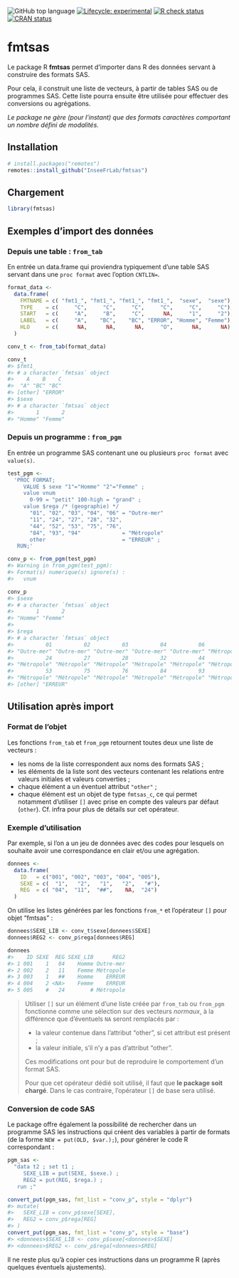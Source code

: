
<!-- README.md is generated from README.Rmd. Please edit that file -->

<!-- badges: start -->

![GitHub top
language](https://img.shields.io/github/languages/top/InseeFrLab/fmtsas)
[![Lifecycle:
experimental](https://img.shields.io/badge/lifecycle-experimental-orange.svg)](https://www.tidyverse.org/lifecycle/#experimental)
[![R check
status](https://github.com/InseeFrLab/fmtsas/workflows/R-CMD-check/badge.svg)](https://github.com/InseeFrLab/fmtsas/actions)
[![CRAN
status](https://www.r-pkg.org/badges/version/fmtsas)](https://cran.r-project.org/package=fmtsas)
<!-- badges: end -->

<!-- ![](https://gitlab.insee.fr/uploads/-/system/project/avatar/1134/visuel_fmt_sas.png?width=64) -->

# fmtsas

Le package R **fmtsas** permet d’importer dans R des données servant à
construire des formats SAS.

Pour cela, il construit une liste de vecteurs, à partir de tables SAS ou
de programmes SAS. Cette liste pourra ensuite être utilisée pour
effectuer des conversions ou agrégations.

*Le package ne gère (pour l’instant) que des formats caractères
comportant un nombre défini de modalités.*

## Installation

``` r
# install.packages("remotes")
remotes::install_github("InseeFrLab/fmtsas")
```

## Chargement

``` r
library(fmtsas)
```

## Exemples d’import des données

### Depuis une table : `from_tab`

En entrée un data.frame qui proviendra typiquement d’une table SAS
servant dans une `proc format` avec l’option `CNTLIN=`.

``` r
format_data <- 
  data.frame(
    FMTNAME = c( "fmt1_", "fmt1_", "fmt1_", "fmt1_",  "sexe",  "sexe"),
    TYPE    = c(     "C",     "C",     "C",     "C",     "C",     "C"),
    START   = c(     "A",     "B",     "C",      NA,     "1",     "2"),
    LABEL   = c(     "A",    "BC",    "BC", "ERROR", "Homme", "Femme"),
    HLO     = c(      NA,      NA,      NA,     "O",      NA,      NA)
  )

conv_t <- from_tab(format_data)

conv_t
#> $fmt1_
#> # a character `fmtsas` object
#>    A    B    C 
#>  "A" "BC" "BC" 
#> [other] "ERROR"
#> $sexe
#> # a character `fmtsas` object
#>       1       2 
#> "Homme" "Femme"
```

### Depuis un programme : `from_pgm`

En entrée un programme SAS contenant une ou plusieurs `proc format` avec
`value(s)`.

``` r
test_pgm <-
  'PROC FORMAT;
     VALUE $ sexe "1"="Homme" "2"="Femme" ;
     value vnum
       0-99 = "petit" 100-high = "grand" ; 
     value $rega /* (geographie) */
       "01", "02", "03", "04", "06" = "Outre-mer"
       "11", "24", "27", "28", "32",
       "44", "52", "53", "75", "76",
       "84", "93", "94"             = "Métropole"
       other                        = "ERREUR" ;
   RUN;'

conv_p <- from_pgm(test_pgm)
#> Warning in from_pgm(test_pgm): 
#> Format(s) numerique(s) ignore(s) :
#>   vnum

conv_p
#> $sexe
#> # a character `fmtsas` object
#>       1       2 
#> "Homme" "Femme" 
#> 
#> $rega
#> # a character `fmtsas` object
#>          01          02          03          04          06          11 
#> "Outre-mer" "Outre-mer" "Outre-mer" "Outre-mer" "Outre-mer" "Métropole" 
#>          24          27          28          32          44          52 
#> "Métropole" "Métropole" "Métropole" "Métropole" "Métropole" "Métropole" 
#>          53          75          76          84          93          94 
#> "Métropole" "Métropole" "Métropole" "Métropole" "Métropole" "Métropole" 
#> [other] "ERREUR"
```

## Utilisation après import

### Format de l’objet

Les fonctions `from_tab` et `from_pgm` retournent toutes deux une liste
de vecteurs :

  - les noms de la liste correspondent aux noms des formats SAS ;
  - les éléments de la liste sont des vecteurs contenant les relations
    entre valeurs initiales et valeurs converties ;
  - chaque élément a un éventuel attribut `"other"` ;
  - chaque élément est un objet de type `fmtsas_c`, ce qui permet
    notamment d’utiliser `[]` avec prise en compte des valeurs par
    défaut (`other`). Cf. infra pour plus de détails sur cet opérateur.

### Exemple d’utilisation

Par exemple, si l’on a un jeu de données avec des codes pour lesquels on
souhaite avoir une correspondance en clair et/ou une agrégation.

``` r
donnees <-
  data.frame(
    ID   = c("001", "002", "003", "004", "005"),
    SEXE = c(  "1",   "2",   "1",   "2",   "#"),
    REG  = c( "04",  "11",  "##",    NA,  "24")
  )
```

On utilise les listes générées par les fonctions `from_*` et l’opérateur
`[]` pour objet “fmtsas” :

``` r
donnees$SEXE_LIB <- conv_t$sexe[donnees$SEXE]
donnees$REG2 <- conv_p$rega[donnees$REG]

donnees
#>    ID SEXE  REG SEXE_LIB      REG2
#> 1 001    1   04    Homme Outre-mer
#> 2 002    2   11    Femme Métropole
#> 3 003    1   ##    Homme    ERREUR
#> 4 004    2 <NA>    Femme    ERREUR
#> 5 005    #   24        # Métropole
```

> Utiliser `[]` sur un élément d’une liste créée par `from_tab` ou
> `from_pgm` fonctionne comme une sélection sur des vecteurs *normaux*,
> à la différence que d’éventuels `NA` seront remplacés par :
> 
>   - la valeur contenue dans l’attribut “other”, si cet attribut est
>     présent ;
>   - la valeur initiale, s’il n’y a pas d’attribut “other”.
> 
> Ces modifications ont pour but de reproduire le comportement d’un
> format SAS.
> 
> Pour que cet opérateur dédié soit utilisé, il faut que **le package
> soit chargé**. Dans le cas contraire, l’opérateur `[]` de base sera
> utilisé.

### Conversion de code SAS

Le package offre également la possibilité de rechercher dans un
programme SAS les instructions qui créent des variables à partir de
formats (de la forme `NEW = put(OLD, $var.);`), pour générer le code R
correspondant :

``` r
pgm_sas <-
  "data t2 ; set t1 ;
     SEXE_LIB = put(SEXE, $sexe.) ;
     REG2 = put(REG, $rega.) ;
   run ;"

convert_put(pgm_sas, fmt_list = "conv_p", style = "dplyr")
#> mutate(
#>   SEXE_LIB = conv_p$sexe[SEXE],
#>   REG2 = conv_p$rega[REG]
#> )
convert_put(pgm_sas, fmt_list = "conv_p", style = "base")
#> <donnees>$SEXE_LIB <- conv_p$sexe[<donnees>$SEXE]
#> <donnees>$REG2 <- conv_p$rega[<donnees>$REG]
```

Il ne reste plus qu’à copier ces instructions dans un programme R (après
quelques éventuels ajustements).
